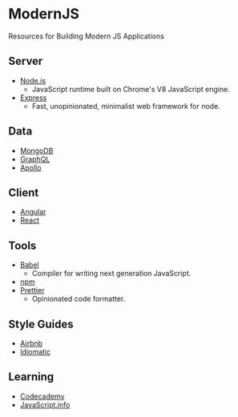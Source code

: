 # ModernJS
Resources for Building Modern JS Applications

## Server
* [Node.js](https://github.com/nodejs/node)
  * JavaScript runtime built on Chrome's V8 JavaScript engine.
* [Express](https://github.com/expressjs/express)
  * Fast, unopinionated, minimalist web framework for node.

## Data
* [MongoDB](https://github.com/mongodb/mongo)
* [GraphQL](https://github.com/facebook/graphql)
* [Apollo](https://github.com/apollographql/apollo-client)

## Client
* [Angular](https://github.com/angular/angular)
* [React](https://github.com/facebook/react)

## Tools
* [Babel](https://github.com/babel/babel)
  * Compiler for writing next generation JavaScript.
* [npm](https://github.com/npm/npm)
* [Prettier](https://github.com/prettier/prettier)
  * Opinionated code formatter.

## Style Guides
* [Airbnb](https://github.com/airbnb/javascript)
* [Idiomatic](https://github.com/rwaldron/idiomatic.js)

## Learning
* [Codecademy](https://www.codecademy.com)
* [JavaScript.info](https://javascript.info)
